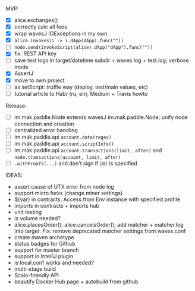 MVP:
- [x] alice.exchanges()
- [x] correctly calc all fees
- [x] wrap wavesJ IOExceptions in my own
- [x] `alice.invokes(i -> i.dApp(dApp).func(""))`
- [ ] `node.send(invokeScript(alice).dApp("dApp").func(""))`
- [x] fix: REST API key
- [ ] save test logs in target/datetime subdir + waves.log + test.log; verbose mode
- [x] AssertJ
- [x] move to own project
- [ ] as setScript: truffle way (deploy, test/main values, etc)
- [ ] tutorial article to Habr (ru, en), Medium + Travis howto

Release:
- [ ] im.mak.paddle.Node extends wavesJ im.mak.paddle.Node; unify node connection and creation
- [ ] centralized error handling
- [ ] im.mak.paddle.api `account.data(regex)`
- [ ] im.mak.paddle.api `account.scriptInfo()`
- [ ] im.mak.paddle.api `account.transactions(limit, after)` and `node.transactions(account, limit, after)`
- [ ] `.withProofs(...)` and don't sign if `[0]` is specified

IDEAS:
* assert cause of UTX error from node log
* support micro forks (change miner settings)
* ${var} in contracts. Access from Env instance with specified profile
* imports in contracts + imports hub
* unit testing
* is volume needed?
* alice.placesOrder(); alice.cancelsOrder(); add matcher + matcher.log into target. Fix: remove deprecated matcher settings from waves.conf
* create maven archetype
* status badges for Github
* support for master branch
* support in IntelliJ plugin
* is local.conf works and needed?
* multi-stage build
* Scala-friendly API
* beautify Docker Hub page + autobuild from github
